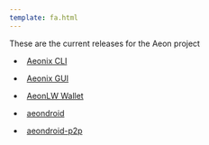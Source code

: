 ```yaml
---
template: fa.html
---
```

These are the current releases for the Aeon project

* <i class="fas fa-terminal fa-fw" style="margin-right:0.5em"></i>[Aeonix CLI](https://github.com/aeonix/aeon/releases/)

* <i class="fas fa-calculator fa-fw" style="margin-right:0.5em"></i>[Aeonix GUI](https://github.com/aeonix/aeon-gui/releases/)

* <i class="fas fa-bolt fa-fw" style="margin-right:0.5em"></i>[AeonLW Wallet](https://github.com/BigslimVdub/AeonLW/releases/)

* <i class="fab fa-android fa-fw" style="margin-right:0.5em"></i>[aeondroid](https://github.com/ivoryguru/aeondroid/releases/)

* <i class="fab fa-android fa-fw" style="margin-right:0.5em"></i>[aeondroid-p2p](https://github.com/ivoryguru/aeondroid-p2p/releases/)
